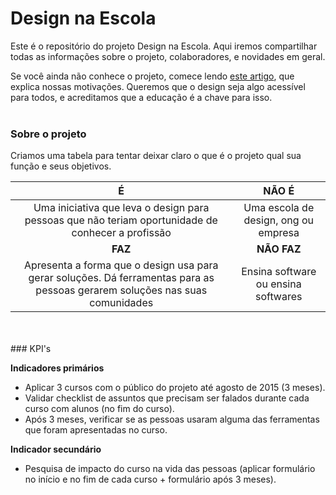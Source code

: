 Design na Escola
====

Este é o repositório do projeto Design na Escola. Aqui iremos compartilhar todas as informações sobre o projeto, colaboradores, e novidades em geral. 

Se você ainda não conhece o projeto, comece lendo [este artigo](https://medium.com/design-na-escola/design-%C3%A9-uma-profiss%C3%A3o-elitizada-como-mudar-isso-8b3c1eda8d07), que explica nossas motivações. Queremos que o design seja algo acessível para todos, e acreditamos que a educação é a chave para isso.
<br />
<br />
### Sobre o projeto
Criamos uma tabela para tentar deixar claro o que é o projeto qual sua função e seus objetivos. 
<br />

|                                                               É                                                               |                 NÃO É                |
|:-----------------------------------------------------------------------------------------------------------------------------:|:------------------------------------:|
| Uma iniciativa que leva o design para pessoas que não teriam oportunidade de conhecer a profissão                             | Uma escola de design, ong ou empresa |
|                                                              **FAZ**                                                              |                **NÃO FAZ**               |
| Apresenta a forma que o design usa para gerar soluções.  Dá ferramentas para as pessoas gerarem soluções nas suas comunidades | Ensina software ou ensina softwares  |
<br />
<br />
### KPI's 

**Indicadores primários**
- Aplicar 3 cursos com o público do projeto até agosto de 2015 (3 meses).
- Validar checklist de assuntos que precisam ser falados durante cada curso com alunos (no fim do curso).
- Após 3 meses, verificar se as pessoas usaram alguma das ferramentas que foram apresentadas no curso.

**Indicador secundário**
- Pesquisa de impacto do curso na vida das pessoas (aplicar formulário no início e no fim de cada curso + formulário após 3 meses).

